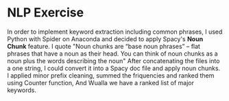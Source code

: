 # NLP Exercise  
In order to implement keyword extraction including common phrases, I used Python with Spider on Anaconda and decided to apply Spacy's **Noun Chunk** feature.
I quote "Noun chunks are “base noun phrases” – flat phrases that have a noun as their head. You can think of noun chunks as a noun plus the words describing the noun"
After concatenating the files into a one string, I could convert it into a Spacy doc file and apply noun chunks.
I applied minor prefix cleaning, summed the friquencies and ranked them using Counter function,
And Wualla we have a ranked list of major keywords.

